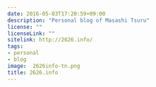 ```yaml
---
date: 2016-05-03T17:20:59+09:00
description: "Personal blog of Masashi Tsuru"
license: ""
licenseLink: ""
sitelink: http://2626.info/
tags:
- personal
- blog
image:  2626info-tn.png
title: 2626.info
---
```


